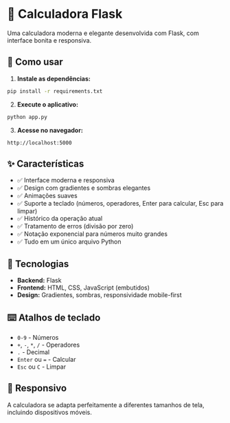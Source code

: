 # 🧮 Calculadora Flask

Uma calculadora moderna e elegante desenvolvida com Flask, com interface bonita e responsiva.

## 🚀 Como usar

1. **Instale as dependências:**
```bash
pip install -r requirements.txt
```

2. **Execute o aplicativo:**
```bash
python app.py
```

3. **Acesse no navegador:**
```
http://localhost:5000
```

## ✨ Características

- ✅ Interface moderna e responsiva
- ✅ Design com gradientes e sombras elegantes
- ✅ Animações suaves
- ✅ Suporte a teclado (números, operadores, Enter para calcular, Esc para limpar)
- ✅ Histórico da operação atual
- ✅ Tratamento de erros (divisão por zero)
- ✅ Notação exponencial para números muito grandes
- ✅ Tudo em um único arquivo Python

## 🎨 Tecnologias

- **Backend:** Flask
- **Frontend:** HTML, CSS, JavaScript (embutidos)
- **Design:** Gradientes, sombras, responsividade mobile-first

## ⌨️ Atalhos de teclado

- `0-9` - Números
- `+`, `-`, `*`, `/` - Operadores
- `.` - Decimal
- `Enter` ou `=` - Calcular
- `Esc` ou `C` - Limpar

## 📱 Responsivo

A calculadora se adapta perfeitamente a diferentes tamanhos de tela, incluindo dispositivos móveis.

